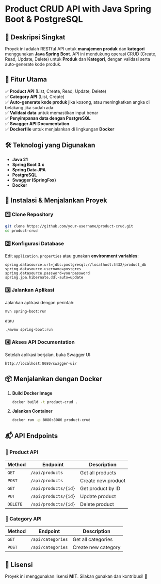 # Product CRUD API with Java Spring Boot & PostgreSQL

## 📌 Deskripsi Singkat
Proyek ini adalah RESTful API untuk **manajemen produk** dan **kategori** menggunakan **Java Spring Boot**. API ini mendukung operasi CRUD (Create, Read, Update, Delete) untuk **Produk** dan **Kategori**, dengan validasi serta auto-generate kode produk.

## 📑 Fitur Utama
✅ **Product API** (List, Create, Read, Update, Delete)  
✅ **Category API** (List, Create)  
✅ **Auto-generate kode produk** jika kosong, atau meningkatkan angka di belakang jika sudah ada  
✅ **Validasi data** untuk memastikan input benar  
✅ **Penyimpanan data dengan PostgreSQL**  
✅ **Swagger API Documentation**  
✅ **Dockerfile** untuk menjalankan di lingkungan **Docker**  

## 🛠️ Teknologi yang Digunakan
- **Java 21**  
- **Spring Boot 3.x**  
- **Spring Data JPA**  
- **PostgreSQL**  
- **Swagger (SpringFox)**  
- **Docker**  

## 🔧 Instalasi & Menjalankan Proyek

### **1️⃣ Clone Repository**
```sh
git clone https://github.com/your-username/product-crud.git
cd product-crud
```

### **2️⃣ Konfigurasi Database**  
Edit `application.properties` atau gunakan **environment variables**:  
```properties
spring.datasource.url=jdbc:postgresql://localhost:5432/product_db
spring.datasource.username=postgres
spring.datasource.password=yourpassword
spring.jpa.hibernate.ddl-auto=update
```

### **3️⃣ Jalankan Aplikasi**  
Jalankan aplikasi dengan perintah:  
```sh
mvn spring-boot:run
```
atau  
```sh
./mvnw spring-boot:run
```

### **4️⃣ Akses API Documentation**  
Setelah aplikasi berjalan, buka Swagger UI:  
```
http://localhost:8080/swagger-ui/
```

## 📦 Menjalankan dengan Docker  
1. **Build Docker Image**  
   ```sh
   docker build -t product-crud .
   ```
2. **Jalankan Container**  
   ```sh
   docker run -p 8080:8080 product-crud
   ```

## 📬 API Endpoints

### **🔹 Product API**  
| Method | Endpoint | Description |
|--------|----------|-------------|
| `GET` | `/api/products` | Get all products |
| `POST` | `/api/products` | Create new product |
| `GET` | `/api/products/{id}` | Get product by ID |
| `PUT` | `/api/products/{id}` | Update product |
| `DELETE` | `/api/products/{id}` | Delete product |

### **🔹 Category API**  
| Method | Endpoint | Description |
|--------|----------|-------------|
| `GET` | `/api/categories` | Get all categories |
| `POST` | `/api/categories` | Create new category |

## 📜 Lisensi  
Proyek ini menggunakan lisensi **MIT**. Silakan gunakan dan kontribusi! 🚀

